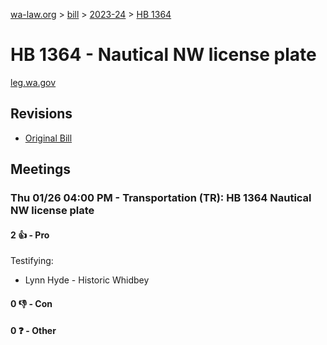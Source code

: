 [wa-law.org](/) > [bill](/bill/) > [2023-24](/bill/2023-24/) > [HB 1364](/bill/2023-24/hb/1364/)

# HB 1364 - Nautical NW license plate
[leg.wa.gov](https://app.leg.wa.gov/billsummary?BillNumber=1364&Year=2023&Initiative=false)

## Revisions
* [Original Bill](1/)

## Meetings
### Thu 01/26 04:00 PM - Transportation (TR): HB 1364 Nautical NW license plate
#### 2 👍 - Pro
Testifying:
* Lynn Hyde - Historic Whidbey

#### 0 👎 - Con

#### 0 ❓ - Other
